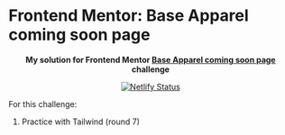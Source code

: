 # Frontend Mentor: Base Apparel coming soon page

<p align="center"><strong align="center">My solution for Frontend Mentor <a href="https://www.frontendmentor.io/challenges/base-apparel-coming-soon-page-5d46b47f8db8a7063f9331a0">Base Apparel coming soon page</a> challenge</strong></p>

<p align="center">
  <a href="https://app.netlify.com/sites/p1t1ch-fm-base-apparel-coming-soon-page/deploys">
    <img
      src="https://api.netlify.com/api/v1/badges/30962afb-3eb3-4ada-aa45-eebee97f6dd6/deploy-status"
      alt="Netlify Status"
    />
  </a>
</p>

For this challenge:

1. Practice with Tailwind (round 7)
